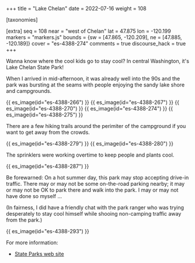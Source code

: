 +++
title = "Lake Chelan"
date = 2022-07-16
weight = 108

[taxonomies]

[extra]
seq = 108
near = "west of Chelan"
lat = 47.875
lon = -120.199
markers = "markers.js"
bounds = {sw = [47.865, -120.209], ne = [47.885, -120.189]}
cover = "es-4388-274"
comments = true
discourse_hack = true
+++

Wanna know where the cool kids go to stay cool? In central Washington, it's Lake Chelan State Park!

<!-- more -->

When I arrived in mid-afternoon, it was already well into the 90s and the park was bursting at the seams with people enjoying the sandy lake shore and campgrounds.

{{ es_image(id="es-4388-266") }}
{{ es_image(id="es-4388-267") }}
{{ es_image(id="es-4388-270") }}
{{ es_image(id="es-4388-274") }}
{{ es_image(id="es-4388-275") }}

There are a few hiking trails around the perimiter of the campground if you want to get away from the crowds.

{{ es_image(id="es-4388-279") }}
{{ es_image(id="es-4388-280") }}

The sprinklers were working overtime to keep people and plants cool.

{{ es_image(id="es-4388-287") }}

Be forewarned: On a hot summer day, this park may stop accepting drive-in traffic. There may or may not be some on-the-road parking nearby; it may or may not be OK to park there and walk into the park. I may or may not have done so myself ...

(In fairness, I did have a friendly chat with the park ranger who was trying desperately to stay cool himself while shooing non-camping traffic away from the park.)

{{ es_image(id="es-4388-293") }}

For more information:

* [State Parks web site](https://www.parks.wa.gov/531/Lake-Chelan)
